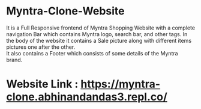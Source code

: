 # Myntra-Clone-Website

It is a Full Responsive frontend of Myntra Shopping Website with a complete navigation Bar which contains Myntra logo, search bar, and other tags.
In the body of the website it contains a Sale picture along with different items pictures one after the other.        
It also contains a Footer which consists of some details of the Myntra brand. 

# Website Link : https://myntra-clone.abhinandandas3.repl.co/

